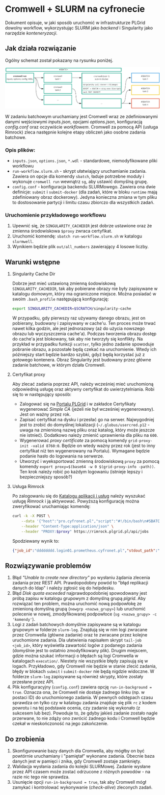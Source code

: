 # Cromwell + SLURM na cyfronecie

Dokument opisuje, w jaki sposób uruchomić w infrastrukturze PLGrid dowolny workflow, wykorzystując SLURM jako _backend_ i Singularity jako narzędzie _konteneryzacji_.

## Jak działa rozwiązanie

Ogólny schemat został pokazany na rysunku poniżej.

![](media/slurmwell.jpg)

W zadaniu batchowym uruchamiany jest Cromwell wraz ze zdefiniowanymi danymi wejściowymi _inputs.json_, opcjami _options.json_, konfiguracją _config.conf_ oraz oczywiście _workflowem_. Cromwell za pomocą API (usługa Rimrock) zleca następnie kolejne etapy obliczeń jako osobne zadania batchowe.

### Opis plików:

- `inputs.json`, `options.json`, `*.wdl` - standardowe, niemodyfikowane pliki workflowu
- `run-workflow.slurm.sh` - skrypt ułatwiający uruchamianie zadania. Zawiera on opcje dla komendy `sbatch`, ładuje potrzebne moduły i wykonuje `cromwell run` wewnątrz `sg`, aby ustawić domyślną grupę.
- `config.conf` - konfiguracja backendu SLURMowego. Zawiera ona dwie definicje: `submit` i `submit-docker` (dla zadań, które w bloku `runtime` mają zdefiniowany obraz dockerowy). Jedyna konieczna zmiana w tym pliku to dostosowanie partycji i limitu czasu zbiorczo dla wszystkich zadań.

### Uruchomienie przykładowego workflowu

1. Upewnić się, że `SINGULARITY_CACHEDIR` jest dobrze ustawione oraz że zmienna środowiskowa `$proxy` zwraca certyfikat.
1. Uruchomić komendę: `sbatch run-workflow.slurm.sh` w katalogu `slurmwell`.
1. Wynikiem będzie plik `out/all_numbers` zawierający 4 losowe liczby.

## Warunki wstępne

1. Singularity Cache Dir

   Dobrze jest mieć ustawioną zmienną śodowiskową `SINGULARITY_CACHEDIR`, tak aby pobierane obrazy nie były zapisywane w katalogu domowym, który ma ograniczone miejsce. Można posiadać w swoim `.bash_profile` następującą konfigurację: 
   ```bash
   export SINGULARITY_CACHEDIR=$SCRATCH/singularity-cache
   ```
   W przypadku, gdy pierwszy raz używamy danego obrazu, jest on pobierany, budowany i zapisywany w cache'u. Ten proces może trwać nawet kilka godzin, ale jest jednorazowy (aż do użycia nowszego obrazu lub wyczyszczenia cache'a). Podczas tworzenia obrazu dostęp do cache'a jest blokowany, tak aby nie tworzyły się konflikty. Na przykład w przypadku funkcji `scatter`, tylko jedno zadanie spowoduje pobranie obrazu, a pozostałe będą czekać na uruchomienie. Wtedy ich późniejszy start będzie bardzo szybki, gdyż będą korzystać już z gotowego kontenera. Obraz Singularity jest budowany przez główne zadanie batchowe, w którym działa Cromwell.

1. Certyfikat proxy

   Aby zlecać zadania poprzez API, należy wcześniej mieć uruchomioną odpowiednią usługę oraz aktywny certyfikat do uwierzytelniania. Robi się to w następujący sposób:
   - Zalogować się na [Portalu PLGrid](https://portal.plgrid.pl/) i w zakładce Certyfikaty wygenerować _Simple CA_ (jeżeli nie był wcześniej wygenerowany). Jest on ważny przez rok.
   - Zapisać certyfikat na dysku i przesłać go na serwer. Najwygodniej jest to zrobić do domyślnej lokalizacji (`~/.globus/usercred.p12` - uwaga na zmienioną nazwę pliku oraz katalog, który może jeszcze nie istnieć). Dodatkowo należy zmienić uprawnienia dla pliku na `600`.
   - Wygenerować _proxy certificate_ za pomocą komendy `grid-proxy-init -valid 8760:0`. Będzie on wtedy ważny przez rok (jest to inny certyfikat niż ten wygenerowany na Portalu). Wymagane będzie podanie hasło do logowania na serwerze.
   - Utworzyć i wyeksportować zmienną środowiskową `proxy` za pomocą komendy `export proxy=$(base64 -w 0 $(grid-proxy-info -path))`. Ten krok należy robić po każdym logowaniu (istnieje lepszy i bezpieczniejszy sposób?)

1. Usługa Rimrock

   Po zalogowaniu się do [Katalogu aplikacji i usług](https://aplikacje.plgrid.pl) należy wyszukać usługę _Rimrock_ i ją aktywować. Powyższą konfigurację można zweryfikować uruchamiając komendę:
   ```bash
   curl -k -X POST \
       --data '{"host":"pro.cyfronet.pl","script":"#!/bin/bash\n#SBATCH -p plgrid-testing\ndate"}' \
       --header "Content-Type:application/json" \
       --header "PROXY:$proxy" https://rimrock.plgrid.pl/api/jobs
   ```
   Spodziewany wynik to:
   ```json
   {"job_id":"dddddddd.login01.prometheus.cyfronet.pl","stdout_path":"https://data.plgrid.pl/download/path/out","stderr_path":"https://data.plgrid.pl/download/path/err","status":"QUEUED"}
   ```

## Rozwiązywanie problemów

1. Błąd _"Unable to create new directory"_ po wysłaniu żądania zlecenia zadania przez REST API. Prawdopodobny powód to "błąd replikacji danych do ldap" i należy zgłosić się do helpdesku.
1. Błąd _Disk quota exceeded_ najprawdopodobniej spowodowany jest próbą zapisu w katalogu grupowym z domyślną grupą _plgrid_. Aby rozwiązać ten problem, można uruchomić nową podpowłokę ze zmienioną domyślną grupą (`newgrp <nazwa_grupy>`) lub uruchomić polecenie w nowej, zmodyfikowanej podpowłoce (`sg <nazwa_grupy> -c 'komendy'`).
1. Logi z zadań batchowych domyślnie zapisywane są w katalogu grupowym w folderze `slurm-log`. Znajdują się w nim logi zwracane przez Cromwella (główne zadanie) oraz te zwracane przez kolejne uruchomione zadania. Dla ułatwienia napisałem skrypt `tail-job <job_id>`, który wyświetla zawartość logów z podanego zadania (domyślnie jest to ostatnio zmodyfikowany plik). Drugim miejscem, gdzie można szukać informacji o błędach są logi Cromwella w katalogach `execution/`. Niestety nie wszystkie błędy zapisują się w logach. Przykładowo, gdy Cromwell nie będzie w stanie zlecić zadania, błędy w blokach `submit` i `submit-docker` nie będą nigdzie widoczne. W folderze `slurm-log` zapisywane są również skrypty, które zostały przesłane przez API.
1. Plik konfiguracyjny (`config.conf`) zawiera opcję `run-in-background = true`. Oznacza ona, że Cromwell nie dostaje żadnego linku (np. w postaci ID) do uruchomionego zadania. W pewnych odstępach czasu sprawdza on tylko czy w katalogu zadania znajduje się plik `rc` z kodem powrotu i na tej podstawie ocenia, czy zadanie się wykonało (z sukcesem lub bez). Powoduje to, że gdyby jakieś zadanie zostało nagle przerwane, to nie zdąży ono zwrócić żadnego kodu i Cromwell będzie czekał w nieskończoność na jego zakończenie.

## Do zrobienia
1. Skonfigurowanie bazy danych dla Cromwella, aby mógłby on być powtórnie uruchamiany i "pamiętał" wykonane zadania. Obecnie baza danych jest w pamięci i znika, gdy Cromwell zostaje zamknięty.
2. Walidacja wysłania zadania do kolejki SLURMowej. Zadanie wysłane przez API czasem może zostać odrzucone z różnych powodów - na razie nic tego nie sprawdza.
3. Usunięcie opcji `run-in-background = true`, tak aby Cromwell mógł zamykać i kontrolować wykonywanie (_check-alive_) zleconych zadań.
